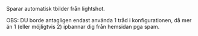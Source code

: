 Sparar automatisk tbilder från lightshot.

OBS: DU borde antagligen endast använda 1 tråd i konfigurationen, då mer än 1 (eller möjligtvis 2) ipbannar dig från hemsidan pga spam.
